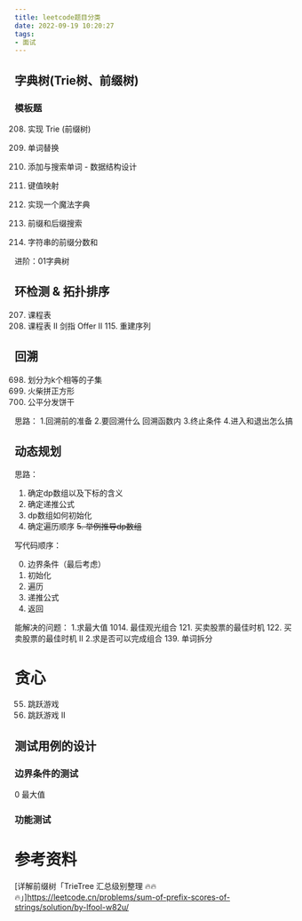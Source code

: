 ```yaml
---
title: leetcode题目分类
date: 2022-09-19 10:20:27
tags:
- 面试
---
```



## 字典树(Trie树、前缀树)
### 模板题
208. 实现 Trie (前缀树)
648. 单词替换


211. 添加与搜索单词 - 数据结构设计
677. 键值映射
676. 实现一个魔法字典
745. 前缀和后缀搜索
6183. 字符串的前缀分数和

进阶：01字典树

## 环检测 & 拓扑排序
207. 课程表
210. 课程表 II
剑指 Offer II 115. 重建序列


## 回溯
698. 划分为k个相等的子集
473. 火柴拼正方形
2305. 公平分发饼干



思路：
1.回溯前的准备
2.要回溯什么
回溯函数内
3.终止条件
4.进入和退出怎么搞



## 动态规划


思路：
1. 确定dp数组以及下标的含义
2. 确定递推公式
3. dp数组如何初始化
4. 确定遍历顺序
~~5. 举例推导dp数组~~

写代码顺序：

0. 边界条件（最后考虑）
1. 初始化
2. 遍历
3. 递推公式
4. 返回


能解决的问题：
1.求最大值
1014. 最佳观光组合
121. 买卖股票的最佳时机
122. 买卖股票的最佳时机 II
2.求是否可以完成组合
139. 单词拆分






# 贪心
55. 跳跃游戏
45. 跳跃游戏 II





## 测试用例的设计
### 边界条件的测试
0
最大值
### 功能测试

# 参考资料
[详解前缀树「TrieTree 汇总级别整理 🔥🔥🔥」]https://leetcode.cn/problems/sum-of-prefix-scores-of-strings/solution/by-lfool-w82u/
